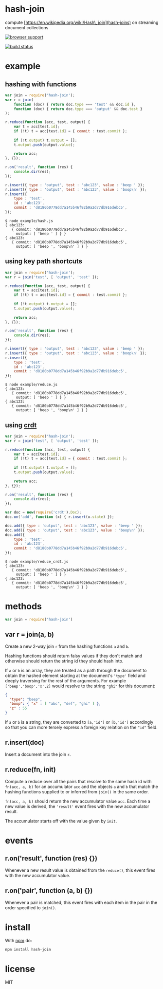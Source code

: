 # hash-join

compute [https://en.wikipedia.org/wiki/Hash\_join](hash-joins)
on streaming document collections

[![browser support](http://ci.testling.com/substack/hash-join.png)](http://ci.testling.com/substack/hash-join)

[![build status](https://secure.travis-ci.org/substack/hash-join.png)](http://travis-ci.org/substack/hash-join)

# example

## hashing with functions

``` js
var join = require('hash-join');
var r = join(
    function (doc) { return doc.type === 'test' && doc.id },
    function (doc) { return doc.type === 'output' && doc.test }
);

r.reduce(function (acc, test, output) {
    var t = acc[test.id];
    if (!t) t = acc[test.id] = { commit : test.commit };
    
    if (!t.output) t.output = [];
    t.output.push(output.value);
    
    return acc;
}, {});

r.on('result', function (res) {
    console.dir(res);
});

r.insert({ type : 'output', test : 'abc123', value : 'beep ' });
r.insert({ type : 'output', test : 'abc123', value : 'boop\n' });
r.insert({
    type : 'test',
    id : 'abc123',
    commit : 'd8180b0778dd7a145b46f92b9a2d77db916debc5',
});
```

```
$ node example/hash.js
{ abc123: 
   { commit: 'd8180b0778dd7a145b46f92b9a2d77db916debc5',
     output: [ 'beep ' ] } }
{ abc123: 
   { commit: 'd8180b0778dd7a145b46f92b9a2d77db916debc5',
     output: [ 'beep ', 'boop\n' ] } }
```

## using key path shortcuts

``` js
var join = require('hash-join');
var r = join('test', [ 'output', 'test' ]);

r.reduce(function (acc, test, output) {
    var t = acc[test.id];
    if (!t) t = acc[test.id] = { commit : test.commit };
    
    if (!t.output) t.output = [];
    t.output.push(output.value);
    
    return acc;
}, {});

r.on('result', function (res) {
    console.dir(res);
});

r.insert({ type : 'output', test : 'abc123', value : 'beep ' });
r.insert({ type : 'output', test : 'abc123', value : 'boop\n' });
r.insert({
    type : 'test',
    id : 'abc123',
    commit : 'd8180b0778dd7a145b46f92b9a2d77db916debc5',
});
```

```
$ node example/reduce.js
{ abc123: 
   { commit: 'd8180b0778dd7a145b46f92b9a2d77db916debc5',
     output: [ 'beep ' ] } }
{ abc123: 
   { commit: 'd8180b0778dd7a145b46f92b9a2d77db916debc5',
     output: [ 'beep ', 'boop\n' ] } }
```

## using [crdt](http://github.com/dominictarr/crdt)

``` js
var join = require('hash-join');
var r = join('test', [ 'output', 'test' ]);

r.reduce(function (acc, test, output) {
    var t = acc[test.id];
    if (!t) t = acc[test.id] = { commit : test.commit };
    
    if (!t.output) t.output = [];
    t.output.push(output.value);
    
    return acc;
}, {});

r.on('result', function (res) {
    console.dir(res);
});

var doc = new(require('crdt').Doc);
doc.on('add', function (x) { r.insert(x.state) });

doc.add({ type : 'output', test : 'abc123', value : 'beep ' });
doc.add({ type : 'output', test : 'abc123', value : 'boop\n' });
doc.add({
    type : 'test',
    id : 'abc123',
    commit : 'd8180b0778dd7a145b46f92b9a2d77db916debc5',
});
```

```
$ node example/reduce_crdt.js
{ abc123: 
   { commit: 'd8180b0778dd7a145b46f92b9a2d77db916debc5',
     output: [ 'beep ' ] } }
{ abc123: 
   { commit: 'd8180b0778dd7a145b46f92b9a2d77db916debc5',
     output: [ 'beep ', 'boop\n' ] } }
```

# methods

``` js
var join = require('hash-join')
```

## var r = join(a, b)

Create a new 2-way join `r` from the hashing functions `a` and `b`.

Hashing functions should return falsy values if they don't match and otherwise
should return the string id they should hash into.

If `a` or `b` is an array, they are treated as a path through the document to
obtain the hashed element starting at the document's `'type'` field and deeply
traversing for the rest of the arguments. For example `['beep','boop','x',2]`
would resolve to the string `"ghi"` for this document:

``` json
{
  "type": "beep",
  "boop": { "x" : [ "abc", "def", "ghi" ] },
  "z" : 55
}
```

If `a` or `b` is a string, they are converted to `[a,'id']` or `[b,'id']`
accordingly so that you can more tersely express a foreign key relation on the
`"id"` field.

## r.insert(doc)

Insert a document into the join `r`.

## r.reduce(fn, init)

Compute a reduce over all the pairs that resolve to the same hash id with
`fn(acc, a, b)` for an accumulator `acc` and the objects `a` and `b` that match
the hashing functions supplied to or inferred from `join()` in the same order.

`fn(acc, a, b)` should return the new accumulator value `acc`.
Each time a new value is derived, the `'result'` event fires with the new
accumulator result.

The accumulator starts off with the value given by `init`.

# events

## r.on('result', function (res) {})

Whenever a new result value is obtained from the `reduce()`, this event fires
with the new accumulator value.

## r.on('pair', function (a, b) {})

Whenever a pair is matched, this event fires with each item in the pair in the
order specified to `join()`.

# install

With [npm](https://npmjs.org) do:

```
npm install hash-join
```

# license

MIT
